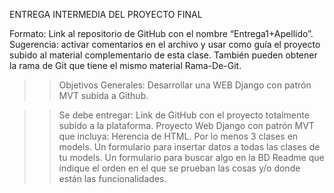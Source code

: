  ENTREGA INTERMEDIA DEL PROYECTO FINAL
 
Formato: Link al repositorio de GitHub con el nombre “Entrega1+Apellido”. 
Sugerencia: activar comentarios en el archivo y usar como guía el proyecto subido al material complementario de esta clase. También pueden obtener la rama de Git que tiene el mismo material Rama-De-Git.
 
>>Objetivos Generales:
Desarrollar una WEB Django con patrón MVT subida a Github.

>>Se debe entregar:
Link de GitHub con el proyecto totalmente subido a la plataforma.
Proyecto Web Django con patrón MVT que incluya:
Herencia de HTML.
Por lo menos 3 clases en models.
Un formulario para insertar datos a todas las clases de tu models.
Un formulario para buscar algo en la BD
Readme que indique el orden en el que se prueban las cosas y/o donde están las
funcionalidades.
